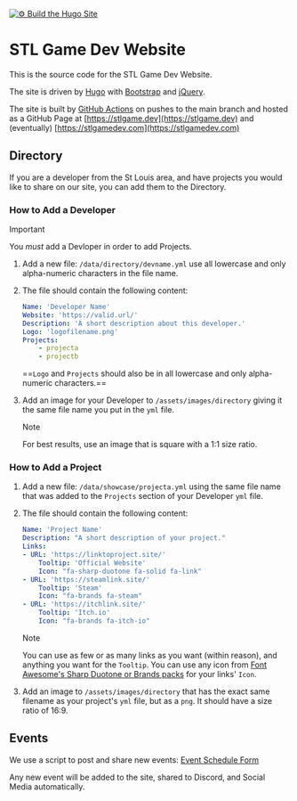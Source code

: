 [![⚙ Build the Hugo Site](https://github.com/AxolStudio/STLGameDevSite/actions/workflows/hugo-build.yaml/badge.svg)](https://github.com/AxolStudio/STLGameDevSite/actions/workflows/hugo-build.yaml)

# STL Game Dev Website

This is the source code for the STL Game Dev Website.

The site is driven by [Hugo](https://gohugo.io/) with [Bootstrap](https://getbootstrap.com/) and [jQuery](https://jquery.com/).

The site is built by [GitHub Actions](https://github.com/AxolStudio/STLGameDevSite/actions) on pushes to the main branch and hosted as a GitHub Page at [https://stlgame.dev](https://stlgame.dev) and (eventually) [https://stlgamedev.com](https://stlgamedev.com)

## Directory

If you are a developer from the St Louis area, and have projects you would like to share on our site, you can add them to the Directory.

### How to Add a Developer

> [!IMPORTANT]
> You *must* add a Devloper in order to add Projects.

1. Add a new file: `/data/directory/devname.yml` use all lowercase and only alpha-numeric characters in the file name.
2. The file should contain the following content:

    ```yaml
    Name: 'Developer Name'
    Website: 'https://valid.url/'
    Description: 'A short description about this developer.'
    Logo: 'logofilename.png'
    Projects:
        - projecta
        - projectb
    ```

    ==`Logo` and `Projects` should also be in all lowercase and only alpha-numeric characters.==

3. Add an image for your Developer to `/assets/images/directory` giving it the same file name you put in the `yml` file.

    > [!NOTE]
    > For best results, use an image that is square with a 1:1 size ratio.

### How to Add a Project

1. Add a new file: `/data/showcase/projecta.yml` using the same file name that was added to the `Projects` section of your Developer `yml` file.
2. The file should contain the following content:

    ```yaml
    Name: 'Project Name'
    Description: "A short description of your project."
    Links:
    - URL: 'https://linktoproject.site/'
        Tooltip: 'Official Website'
        Icon: "fa-sharp-duotone fa-solid fa-link"
    - URL: 'https://steamlink.site/'
        Tooltip: 'Steam'
        Icon: "fa-brands fa-steam"
    - URL: 'https://itchlink.site/'
        Tooltip: 'Itch.io'
        Icon: "fa-brands fa-itch-io"
    ```

    > [!NOTE]
    > You can use as few or as many links as you want (within reason), and anything you want for the `Tooltip`. You can use any icon from [Font Awesome's Sharp Duotone or Brands packs](https://fontawesome.com/search?o=r&f=sharp-duotone%2Cbrands) for your links' `Icon`.

3. Add an image to `/assets/images/directory` that has the exact same filename as your project's `yml` file, but as a `png`. It should have a size ratio of 16:9.

## Events

We use a script to post and share new events: [Event Schedule Form](https://forms.gle/eAdAhLC9Q5LKzZLk9)

Any new event will be added to the site, shared to Discord, and Social Media automatically.
